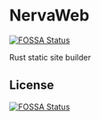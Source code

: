 # NervaWeb
[![FOSSA Status](https://app.fossa.com/api/projects/git%2Bgithub.com%2F7PixelRains%2FNervaWeb.svg?type=shield)](https://app.fossa.com/projects/git%2Bgithub.com%2F7PixelRains%2FNervaWeb?ref=badge_shield)

Rust static site builder


## License
[![FOSSA Status](https://app.fossa.com/api/projects/git%2Bgithub.com%2F7PixelRains%2FNervaWeb.svg?type=large)](https://app.fossa.com/projects/git%2Bgithub.com%2F7PixelRains%2FNervaWeb?ref=badge_large)